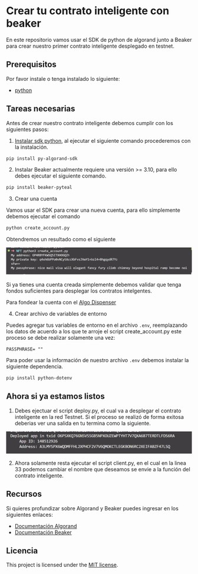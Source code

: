 # Crear tu contrato inteligente con beaker

En este repositorio vamos usar el SDK de python de algorand junto a Beaker para crear nuestro primer contrato inteligente desplegado en testnet.


## Prerequisitos

Por favor instale o tenga instalado lo siguiente:

- [python](https://www.python.org/downloads/)

## Tareas necesarias

Antes de crear nuestro contrato inteligente debemos cumplir con los siguientes pasos:

1. [Instalar sdk python](https://github.com/algorand/py-algorand-sdk), al ejecutar el siguiente comando procederemos con la instalación.

```bash
pip install py-algorand-sdk 
```

2. Instalar Beaker actualmente requiere una versión >= 3.10, para ello debes ejecutar el siguiente comando.

```bash
pip install beaker-pyteal 
```

3. Crear una cuenta

Vamos usar el SDK para crear una nueva cuenta, para ello simplemente debemos ejecutar el comando

```bash
python create_account.py
```

Obtendremos un resultado como el siguiente

![Crear cuenta](image/create_account.jpg)

Si ya tienes una cuenta creada simplemente debemos validar que tenga fondos suficientes para desplegar los contratos intelgentes.

Para fondear la cuenta con el [Algo Dispenser](https://dispenser.testnet.aws.algodev.network/)

4. Crear archivo de variables de entorno

Puedes agregar tus variables de entorno en el archivo `.env`, reemplazando los datos de acuerdo a los que te arroje el script create_account.py este proceso se debe realizar solamente una vez:

```
PASSPHRASE= ""
```
Para poder usar la información de nuestro archivo `.env` debemos instalar la siguiente dependencia.

```bash
pip install python-dotenv
```

## Ahora si ya estamos listos 

1. Debes ejectuar el script deploy.py, el cual va a desplegar el contrato inteligente en la red Testnet. Si el proceso se realizó de forma exitosa deberias ver una salida en tu termina como la siguiente.

![Contrato desplega](image/deploy.png)

2. Ahora solamente resta ejecutar el script client.py, en el cual en la linea 33 podemos cambiar el nombre que deseamos se envie a la función del contrato inteligente.

## Recursos

Si quieres profundizar sobre Algorand y Beaker puedes ingresar en los siguientes enlaces:

* [Documentación Algorand](https://developer.algorand.org/)
* [Documentación Beaker](https://beaker.algo.xyz/)

## Licencia

This project is licensed under the [MIT license](LICENSE).
